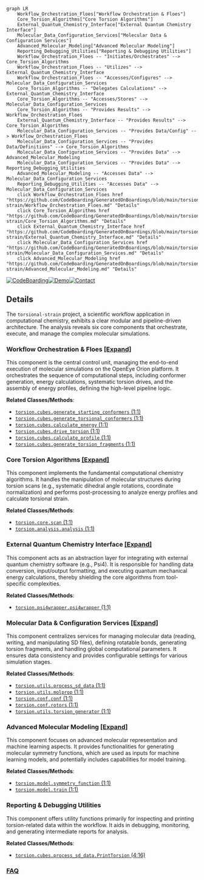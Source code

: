 ```mermaid
graph LR
    Workflow_Orchestration_Floes["Workflow Orchestration & Floes"]
    Core_Torsion_Algorithms["Core Torsion Algorithms"]
    External_Quantum_Chemistry_Interface["External Quantum Chemistry Interface"]
    Molecular_Data_Configuration_Services["Molecular Data & Configuration Services"]
    Advanced_Molecular_Modeling["Advanced Molecular Modeling"]
    Reporting_Debugging_Utilities["Reporting & Debugging Utilities"]
    Workflow_Orchestration_Floes -- "Initiates/Orchestrates" --> Core_Torsion_Algorithms
    Workflow_Orchestration_Floes -- "Utilizes" --> External_Quantum_Chemistry_Interface
    Workflow_Orchestration_Floes -- "Accesses/Configures" --> Molecular_Data_Configuration_Services
    Core_Torsion_Algorithms -- "Delegates Calculations" --> External_Quantum_Chemistry_Interface
    Core_Torsion_Algorithms -- "Accesses/Stores" --> Molecular_Data_Configuration_Services
    Core_Torsion_Algorithms -- "Provides Results" --> Workflow_Orchestration_Floes
    External_Quantum_Chemistry_Interface -- "Provides Results" --> Core_Torsion_Algorithms
    Molecular_Data_Configuration_Services -- "Provides Data/Config" --> Workflow_Orchestration_Floes
    Molecular_Data_Configuration_Services -- "Provides Data/Definitions" --> Core_Torsion_Algorithms
    Molecular_Data_Configuration_Services -- "Provides Data" --> Advanced_Molecular_Modeling
    Molecular_Data_Configuration_Services -- "Provides Data" --> Reporting_Debugging_Utilities
    Advanced_Molecular_Modeling -- "Accesses Data" --> Molecular_Data_Configuration_Services
    Reporting_Debugging_Utilities -- "Accesses Data" --> Molecular_Data_Configuration_Services
    click Workflow_Orchestration_Floes href "https://github.com/CodeBoarding/GeneratedOnBoardings/blob/main/torsional-strain/Workflow_Orchestration_Floes.md" "Details"
    click Core_Torsion_Algorithms href "https://github.com/CodeBoarding/GeneratedOnBoardings/blob/main/torsional-strain/Core_Torsion_Algorithms.md" "Details"
    click External_Quantum_Chemistry_Interface href "https://github.com/CodeBoarding/GeneratedOnBoardings/blob/main/torsional-strain/External_Quantum_Chemistry_Interface.md" "Details"
    click Molecular_Data_Configuration_Services href "https://github.com/CodeBoarding/GeneratedOnBoardings/blob/main/torsional-strain/Molecular_Data_Configuration_Services.md" "Details"
    click Advanced_Molecular_Modeling href "https://github.com/CodeBoarding/GeneratedOnBoardings/blob/main/torsional-strain/Advanced_Molecular_Modeling.md" "Details"
```

[![CodeBoarding](https://img.shields.io/badge/Generated%20by-CodeBoarding-9cf?style=flat-square)](https://github.com/CodeBoarding/GeneratedOnBoardings)[![Demo](https://img.shields.io/badge/Try%20our-Demo-blue?style=flat-square)](https://www.codeboarding.org/demo)[![Contact](https://img.shields.io/badge/Contact%20us%20-%20contact@codeboarding.org-lightgrey?style=flat-square)](mailto:contact@codeboarding.org)

## Details

The `torsional-strain` project, a scientific workflow application in computational chemistry, exhibits a clear modular and pipeline-driven architecture. The analysis reveals six core components that orchestrate, execute, and manage the complex molecular simulations.

### Workflow Orchestration & Floes [[Expand]](./Workflow_Orchestration_Floes.md)
This component is the central control unit, managing the end-to-end execution of molecular simulations on the OpenEye Orion platform. It orchestrates the sequence of computational steps, including conformer generation, energy calculations, systematic torsion drives, and the assembly of energy profiles, defining the high-level pipeline logic.


**Related Classes/Methods**:

- <a href="https://github.com/pfizer-opensource/torsional-strain/blob/master/torsion/cubes/generate_starting_conformers.py#L1-L1" target="_blank" rel="noopener noreferrer">`torsion.cubes.generate_starting_conformers` (1:1)</a>
- <a href="https://github.com/pfizer-opensource/torsional-strain/blob/master/src/torsion/cubes/generate_torsional_conformers.py#L1-L1" target="_blank" rel="noopener noreferrer">`torsion.cubes.generate_torsional_conformers` (1:1)</a>
- <a href="https://github.com/pfizer-opensource/torsional-strain/blob/master/torsion/cubes/calculate_energy.py#L1-L1" target="_blank" rel="noopener noreferrer">`torsion.cubes.calculate_energy` (1:1)</a>
- <a href="https://github.com/pfizer-opensource/torsional-strain/blob/master/torsion/cubes/drive_torsion.py#L1-L1" target="_blank" rel="noopener noreferrer">`torsion.cubes.drive_torsion` (1:1)</a>
- <a href="https://github.com/pfizer-opensource/torsional-strain/blob/master/torsion/cubes/calculate_profile.py#L1-L1" target="_blank" rel="noopener noreferrer">`torsion.cubes.calculate_profile` (1:1)</a>
- <a href="https://github.com/pfizer-opensource/torsional-strain/blob/master/torsion/cubes/generate_torsion_fragments.py#L1-L1" target="_blank" rel="noopener noreferrer">`torsion.cubes.generate_torsion_fragments` (1:1)</a>


### Core Torsion Algorithms [[Expand]](./Core_Torsion_Algorithms.md)
This component implements the fundamental computational chemistry algorithms. It handles the manipulation of molecular structures during torsion scans (e.g., systematic dihedral angle rotations, coordinate normalization) and performs post-processing to analyze energy profiles and calculate torsional strain.


**Related Classes/Methods**:

- <a href="https://github.com/pfizer-opensource/torsional-strain/blob/master/torsion/core/scan.py#L1-L1" target="_blank" rel="noopener noreferrer">`torsion.core.scan` (1:1)</a>
- <a href="https://github.com/pfizer-opensource/torsional-strain/blob/master/torsion/analysis/analysis.py#L1-L1" target="_blank" rel="noopener noreferrer">`torsion.analysis.analysis` (1:1)</a>


### External Quantum Chemistry Interface [[Expand]](./External_Quantum_Chemistry_Interface.md)
This component acts as an abstraction layer for integrating with external quantum chemistry software (e.g., Psi4). It is responsible for handling data conversion, input/output formatting, and executing quantum mechanical energy calculations, thereby shielding the core algorithms from tool-specific complexities.


**Related Classes/Methods**:

- <a href="https://github.com/pfizer-opensource/torsional-strain/blob/master/torsion/psi4wrapper/psi4wrapper.py#L1-L1" target="_blank" rel="noopener noreferrer">`torsion.psi4wrapper.psi4wrapper` (1:1)</a>


### Molecular Data & Configuration Services [[Expand]](./Molecular_Data_Configuration_Services.md)
This component centralizes services for managing molecular data (reading, writing, and manipulating SD files), defining rotatable bonds, generating torsion fragments, and handling global computational parameters. It ensures data consistency and provides configurable settings for various simulation stages.


**Related Classes/Methods**:

- <a href="https://github.com/pfizer-opensource/torsional-strain/blob/master/torsion/utils/process_sd_data.py#L1-L1" target="_blank" rel="noopener noreferrer">`torsion.utils.process_sd_data` (1:1)</a>
- <a href="https://github.com/pfizer-opensource/torsional-strain/blob/master/torsion/utils/molprop.py#L1-L1" target="_blank" rel="noopener noreferrer">`torsion.utils.molprop` (1:1)</a>
- <a href="https://github.com/pfizer-opensource/torsional-strain/blob/master/src/torsion/conf/conf.py#L1-L1" target="_blank" rel="noopener noreferrer">`torsion.conf.conf` (1:1)</a>
- <a href="https://github.com/pfizer-opensource/torsional-strain/blob/master/torsion/conf/rotors.py#L1-L1" target="_blank" rel="noopener noreferrer">`torsion.conf.rotors` (1:1)</a>
- <a href="https://github.com/pfizer-opensource/torsional-strain/blob/master/torsion/utils/torsion_generator.py#L1-L1" target="_blank" rel="noopener noreferrer">`torsion.utils.torsion_generator` (1:1)</a>


### Advanced Molecular Modeling [[Expand]](./Advanced_Molecular_Modeling.md)
This component focuses on advanced molecular representation and machine learning aspects. It provides functionalities for generating molecular symmetry functions, which are used as inputs for machine learning models, and potentially includes capabilities for model training.


**Related Classes/Methods**:

- <a href="https://github.com/pfizer-opensource/torsional-strain/blob/master/torsion/model/symmetry_function.py#L1-L1" target="_blank" rel="noopener noreferrer">`torsion.model.symmetry_function` (1:1)</a>
- <a href="https://github.com/pfizer-opensource/torsional-strain/blob/master/torsion/model/train.py#L1-L1" target="_blank" rel="noopener noreferrer">`torsion.model.train` (1:1)</a>


### Reporting & Debugging Utilities
This component offers utility functions primarily for inspecting and printing torsion-related data within the workflow. It aids in debugging, monitoring, and generating intermediate reports for analysis.


**Related Classes/Methods**:

- <a href="https://github.com/pfizer-opensource/torsional-strain/blob/master/torsion/cubes/process_sd_data.py#L4-L16" target="_blank" rel="noopener noreferrer">`torsion.cubes.process_sd_data.PrintTorsion` (4:16)</a>




### [FAQ](https://github.com/CodeBoarding/GeneratedOnBoardings/tree/main?tab=readme-ov-file#faq)